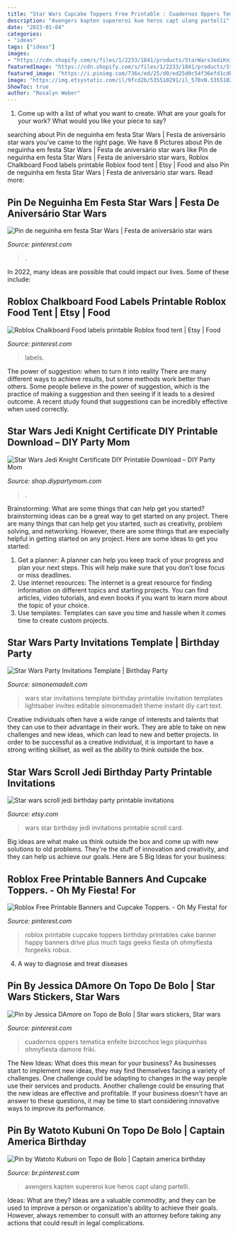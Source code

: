 ```yaml
---
title: "Star Wars Cupcake Toppers Free Printable : Cuadernos Oppers Tematica Enfeite Bizcochos Lego Plaquinhas Ohmyfiesta Damore Friki"
description: "Avengers kapten supereroi kue heros capt ulang partelli"
date: "2023-01-04"
categories:
- "ideas"
tags: ["ideas"]
images:
- "https://cdn.shopify.com/s/files/1/2233/1841/products/StarWarsJediKnightCertificiatebyDIYPartyMom_1024x1024.jpg?v=1619221153"
featuredImage: "https://cdn.shopify.com/s/files/1/2233/1841/products/StarWarsJediKnightCertificiatebyDIYPartyMom_1024x1024.jpg?v=1619221153"
featured_image: "https://i.pinimg.com/736x/ed/25/d0/ed25d0c54f36efd1cdb8e9dcec6980e4.jpg"
image: "https://img.etsystatic.com/il/9fcd2b/535510291/il_570xN.535510291_6yum.jpg?version=0"
ShowToc: true
author: "Rosalyn Weber"
---
```



1. Come up with a list of what you want to create. What are your goals for your work? What would you like your piece to say? 

	

		
searching about Pin de neguinha em festa Star Wars | Festa de aniversário star wars you've came to the right page. We have 8 Pictures about Pin de neguinha em festa Star Wars | Festa de aniversário star wars like Pin de neguinha em festa Star Wars | Festa de aniversário star wars, Roblox Chalkboard Food labels printable Roblox food tent | Etsy | Food and also Pin de neguinha em festa Star Wars | Festa de aniversário star wars. Read more:
		
    
## Pin De Neguinha Em Festa Star Wars | Festa De Aniversário Star Wars

<img loading=lazy src="https://i.pinimg.com/736x/ed/25/d0/ed25d0c54f36efd1cdb8e9dcec6980e4.jpg" onerror="this.onerror=null;this.src='https://tse1.mm.bing.net/th?id=OIP.abl5plFeKCkiqcBoV8ZPEQHaJ4&amp;pid=15.1';" alt="Pin de neguinha em festa Star Wars | Festa de aniversário star wars">

_Source: pinterest.com_

>. 

	

In 2022, many ideas are possible that could impact our lives. Some of these include: 

    
## Roblox Chalkboard Food Labels Printable Roblox Food Tent | Etsy | Food

<img loading=lazy src="https://i.pinimg.com/736x/30/d1/37/30d13700ba69616a5fa267a12c40752b.jpg" onerror="this.onerror=null;this.src='https://tse1.mm.bing.net/th?id=OIP.lhVGak1O-d_1FKYTHorE6AHaGI&amp;pid=15.1';" alt="Roblox Chalkboard Food labels printable Roblox food tent | Etsy | Food">

_Source: pinterest.com_

>labels. 

	

The power of suggestion: when to turn it into reality
There are many different ways to achieve results, but some methods work better than others. Some people believe in the power of suggestion, which is the practice of making a suggestion and then seeing if it leads to a desired outcome. A recent study found that suggestions can be incredibly effective when used correctly.

    
## Star Wars Jedi Knight Certificate DIY Printable Download – DIY Party Mom

<img loading=lazy src="https://cdn.shopify.com/s/files/1/2233/1841/products/StarWarsJediKnightCertificiatebyDIYPartyMom_1024x1024.jpg?v=1619221153" onerror="this.onerror=null;this.src='https://tse2.mm.bing.net/th?id=OIP.YieSiMa9n3dFwgy0NASN0wHaFj&amp;pid=15.1';" alt="Star Wars Jedi Knight Certificate DIY Printable Download – DIY Party Mom">

_Source: shop.diypartymom.com_

>. 

	

Brainstorming: What are some things that can help get you started?
brainstorming ideas can be a great way to get started on any project. There are many things that can help get you started, such as creativity, problem solving, and networking. However, there are some things that are especially helpful in getting started on any project. Here are some ideas to get you started:  
1. Get a planner: A planner can help you keep track of your progress and plan your next steps. This will help make sure that you don’t lose focus or miss deadlines. 
2. Use internet resources: The internet is a great resource for finding information on different topics and starting projects. You can find articles, video tutorials, and even books if you want to learn more about the topic of your choice. 
3. Use templates: Templates can save you time and hassle when it comes time to create custom projects.

    
## Star Wars Party Invitations Template | Birthday Party

<img loading=lazy src="http://www.simonemadeit.com/wp-content/uploads/2013/09/Printable-Star-Wars-Invitation.png" onerror="this.onerror=null;this.src='https://tse4.mm.bing.net/th?id=OIP.GSoQ74ZRFZFHXxG0KI64qgHaKm&amp;pid=15.1';" alt="Star Wars Party Invitations Template | Birthday Party">

_Source: simonemadeit.com_

>wars star invitations template birthday printable invitation templates lightsaber invites editable simonemadeit theme instant diy cart text. 

	

Creative individuals often have a wide range of interests and talents that they can use to their advantage in their work. They are able to take on new challenges and new ideas, which can lead to new and better projects. In order to be successful as a creative individual, it is important to have a strong writing skillset, as well as the ability to think outside the box.

    
## Star Wars Scroll Jedi Birthday Party Printable Invitations

<img loading=lazy src="https://img.etsystatic.com/il/9fcd2b/535510291/il_570xN.535510291_6yum.jpg?version=0" onerror="this.onerror=null;this.src='https://tse1.mm.bing.net/th?id=OIP.dkQhWFHcHK8RAnNifDveygHaKX&amp;pid=15.1';" alt="Star wars scroll jedi birthday party printable invitations">

_Source: etsy.com_

>wars star birthday jedi invitations printable scroll card. 

	

Big ideas are what make us think outside the box and come up with new solutions to old problems. They're the stuff of innovation and creativity, and they can help us achieve our goals. Here are 5 Big Ideas for your business: 

    
## Roblox Free Printable Banners And Cupcake Toppers. - Oh My Fiesta! For

<img loading=lazy src="https://i.pinimg.com/736x/bd/0e/2d/bd0e2d7f073956e5029245a691af672f.jpg" onerror="this.onerror=null;this.src='https://tse3.mm.bing.net/th?id=OIP.MesHGrZ4fkBrDI9gvLUiMQHaJl&amp;pid=15.1';" alt="Roblox Free Printable Banners and Cupcake Toppers. - Oh My Fiesta! for">

_Source: pinterest.com_

>roblox printable cupcake toppers birthday printables cake banner happy banners drive plus much tags geeks fiesta oh ohmyfiesta forgeeks robux. 

	

4. A way to diagnose and treat diseases 

    
## Pin By Jessica DAmore On Topo De Bolo | Star Wars Stickers, Star Wars

<img loading=lazy src="https://i.pinimg.com/736x/95/8c/45/958c45035ec95bfcc491cf8ee061ba43.jpg" onerror="this.onerror=null;this.src='https://tse2.mm.bing.net/th?id=OIP.6YCqeUBTk0w3vgWBs0IBvgHaJ4&amp;pid=15.1';" alt="Pin by Jessica DAmore on Topo de Bolo | Star wars stickers, Star wars">

_Source: pinterest.com_

>cuadernos oppers tematica enfeite bizcochos lego plaquinhas ohmyfiesta damore friki. 

	

The New Ideas: What does this mean for your business?
As businesses start to implement new ideas, they may find themselves facing a variety of challenges. One challenge could be adapting to changes in the way people use their services and products. Another challenge could be ensuring that the new ideas are effective and profitable. If your business doesn't have an answer to these questions, it may be time to start considering innovative ways to improve its performance.

    
## Pin By Watoto Kubuni On Topo De Bolo | Captain America Birthday

<img loading=lazy src="https://i.pinimg.com/736x/59/a3/f8/59a3f837d2c212089ec7dced69402f6e.jpg" onerror="this.onerror=null;this.src='https://tse1.mm.bing.net/th?id=OIP.T-W-wo-N56EBQ5yyx2e6kAHaKe&amp;pid=15.1';" alt="Pin by Watoto Kubuni on Topo de Bolo | Captain america birthday">

_Source: br.pinterest.com_

>avengers kapten supereroi kue heros capt ulang partelli. 

	

Ideas: What are they?
Ideas are a valuable commodity, and they can be used to improve a person or organization's ability to achieve their goals. However, always remember to consult with an attorney before taking any actions that could result in legal complications.

